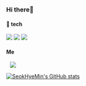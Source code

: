 ### Hi there👋
 

#### 📌 tech 

<img src="https://img.shields.io/badge/JAVA-007396?style=flat&logo=JAVA&logoColor=white"/> <img src="https://img.shields.io/badge/Spring-6DB33F?style=flat&logo=Spring&logoColor=white"/> 
<img src="https://img.shields.io/badge/PostgreSQL-4169E1?style=flat&logo=PostgreSQL&logoColor=white"/> 
<br>
 
 #### Me 
 <a href="https://velog.io/@hyeming">
    <img src="http://img.shields.io/badge/-Velog-20C997?style=flat&logo=Vector Logo Zone&link=https://velog.io/@hyeming"style="height : auto; margin-left : 10px; margin-right : 10px;"/>

![SeokHyeMin's GitHub stats](https://github-readme-stats.vercel.app/api?username=SeokHyeMin&show_icons=true&theme=flag-india)
